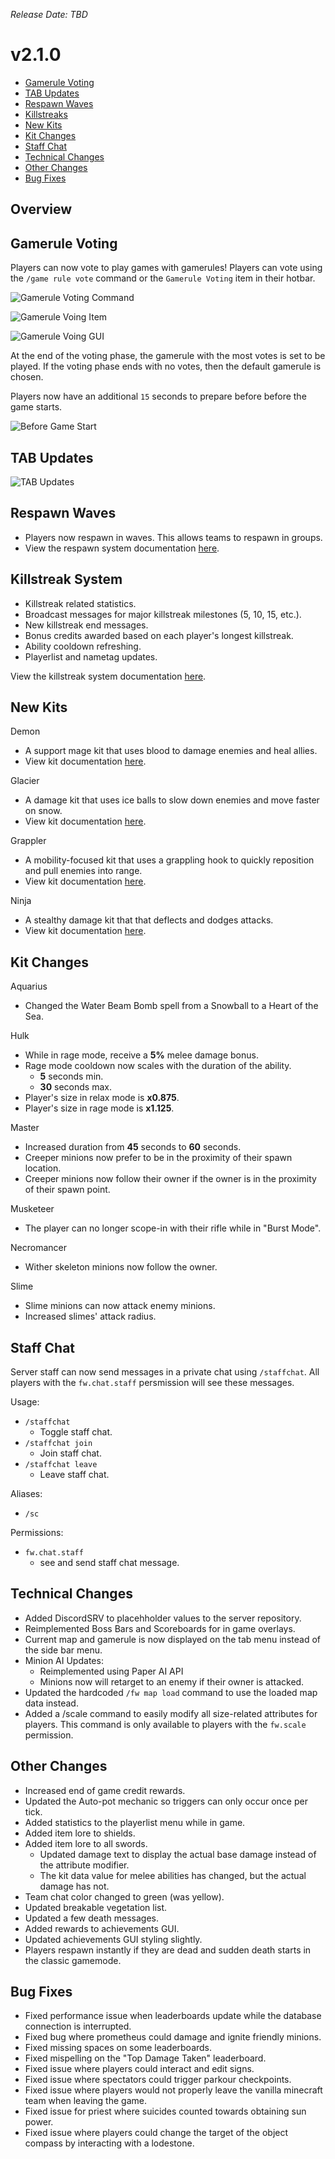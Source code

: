_Release Date: TBD_

# v2.1.0

- [Gamerule Voting](#gamerule-voting)
- [TAB Updates](#tab-updates)
- [Respawn Waves](#respawn-waves)
- [Killstreaks](#killstreaks)
- [New Kits](#new-kits)
- [Kit Changes](#kit-changes)
- [Staff Chat](#staff-chat)
- [Technical Changes](#technical-changes)
- [Other Changes](#other-changes)
- [Bug Fixes](#bug-fixes)

## Overview

## Gamerule Voting

Players can now vote to play games with gamerules! Players can vote using the `/game rule vote` command or the `Gamerule Voting` item in their hotbar.

![Gamerule Voting Command](../assets/changelogs/v2.1.0/Gamerule%20Voting%20Command.png "Gamerule Voting Command")

![Gamerule Voing Item](../assets/changelogs/v2.1.0/Gamerule%20Voing%20Item.png "Gamerule Voing Item")

![Gamerule Voing GUI](../assets/changelogs/v2.1.0/Gamerule%20Voing%20GUI.png "Gamerule Voing GUI")

At the end of the voting phase, the gamerule with the most votes is set to be played. If the voting phase ends with no votes, then the default gamerule is chosen.

Players now have an additional `15` seconds to prepare before before the game starts.

![Before Game Start](../assets/changelogs/v2.1.0/Before%20Game%20Start.png "Before Game Start")

## TAB Updates

![TAB Updates](../assets/changelogs/v2.1.0/Tab%20Updates.png "TAB Updates")

## Respawn Waves

- Players now respawn in waves. This allows teams to respawn in groups.
- View the respawn system documentation [here](/technical_documentation/RespawnSystem).

## Killstreak System

- Killstreak related statistics.
- Broadcast messages for major killstreak milestones (5, 10, 15, etc.).
- New killstreak end messages.
- Bonus credits awarded based on each player's longest killstreak.
- Ability cooldown refreshing.
- Playerlist and nametag updates.

View the killstreak system documentation [here](/features/Killstreaks).

## New Kits

Demon

- A support mage kit that uses blood to damage enemies and heal allies.
- View kit documentation [here](/kits/Demon).

Glacier

- A damage kit that uses ice balls to slow down enemies and move faster on snow.
- View kit documentation [here](/kits/Glacier).

Grappler

- A mobility-focused kit that uses a grappling hook to quickly reposition and pull enemies into range.
- View kit documentation [here](/kits/Grappler).

Ninja

- A stealthy damage kit that that deflects and dodges attacks.
- View kit documentation [here](/kits/Ninja).

## Kit Changes

Aquarius

- Changed the Water Beam Bomb spell from a Snowball to a Heart of the Sea.

Hulk

- While in rage mode, receive a **5%** melee damage bonus.
- Rage mode cooldown now scales with the duration of the ability.
  - **5** seconds min.
  - **30** seconds max.
- Player's size in relax mode is **x0.875**.
- Player's size in rage mode is **x1.125**.

Master

- Increased duration from **45** seconds to **60** seconds.
- Creeper minions now prefer to be in the proximity of their spawn location.
- Creeper minions now follow their owner if the owner is in the proximity of their spawn point.

Musketeer

- The player can no longer scope-in with their rifle while in "Burst Mode".

Necromancer

- Wither skeleton minions now follow the owner.

Slime

- Slime minions can now attack enemy minions.
- Increased slimes' attack radius.

## Staff Chat

Server staff can now send messages in a private chat using `/staffchat`. All players with the `fw.chat.staff` persmission will see these messages.

Usage:

- `/staffchat`
  - Toggle staff chat.
- `/staffchat join`
  - Join staff chat.
- `/staffchat leave`
  - Leave staff chat.

Aliases:

- `/sc`

Permissions:

- `fw.chat.staff`
  - see and send staff chat message.

## Technical Changes

- Added DiscordSRV to placehholder values to the server repository.
- Reimplemented Boss Bars and Scoreboards for in game overlays.
- Current map and gamerule is now displayed on the tab menu instead of the side bar menu.
- Minion AI Updates:
  - Reimplemented using Paper AI API
  - Minions now will retarget to an enemy if their owner is attacked.
- Updated the hardcoded `/fw map load` command to use the loaded map data instead.
- Added a /scale command to easily modify all size-related attributes for players. This command is only available to players with the `fw.scale` permission.

## Other Changes

- Increased end of game credit rewards.
- Updated the Auto-pot mechanic so triggers can only occur once per tick.
- Added statistics to the playerlist menu while in game.
- Added item lore to shields.
- Added item lore to all swords.
  - Updated damage text to display the actual base damage instead of the attribute modifier.
  - The kit data value for melee abilities has changed, but the actual damage has not.
- Team chat color changed to green (was yellow).
- Updated breakable vegetation list.
- Updated a few death messages.
- Added rewards to achievements GUI.
- Updated achievements GUI styling slightly.
- Players respawn instantly if they are dead and sudden death starts in the classic gamemode.

## Bug Fixes

- Fixed performance issue when leaderboards update while the database connection is interrupted.
- Fixed bug where prometheus could damage and ignite friendly minions.
- Fixed missing spaces on some leaderboards.
- Fixed mispelling on the "Top Damage Taken" leaderboard.
- Fixed issue where players could interact and edit signs.
- Fixed issue where spectators could trigger parkour checkpoints.
- Fixed issue where players would not properly leave the vanilla minecraft team when leaving the game.
- Fixed issue for priest where suicides counted towards obtaining sun power.
- Fixed issue where players could change the target of the object compass by interacting with a lodestone.
